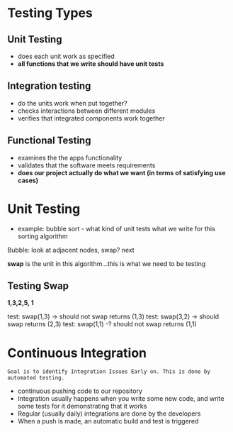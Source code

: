 # Testing Types
## Unit Testing
- does each unit work as specified 
- **all functions that we write should have unit tests**

## Integration testing
- do the units work when put together?
- checks interactions between different modules
- verifies that integrated components work together

## Functional Testing
- examines the the apps functionality 
- validates that the software meets requirements
- **does our project actually do what we want (in terms of satisfying use cases)**

# Unit Testing 
- example: bubble sort - what kind of unit tests what we write for this sorting algorithm 

Bubble:
	look at adjacent nodes, swap?
	next 

**swap** is the unit in this algorithm...this is what we need to be testing 

## Testing Swap 

**1,3,2,5, 1**

test: swap(1,3) -> should not swap returns (1,3)
test: swap(3,2) -> should swap returns (2,3)
test: swap(1,1) -? should not swap returns (1,1)

# Continuous Integration 
	Goal is to identify Integration Issues Early on. This is done by automated testing.

- continuous pushing code to our repository 
- Integration usually happens when you write some new code, and write some tests for it demonstrating that it works
- Regular (usually daily) integrations are done by the developers
- When a push is made, an automatic build and test is triggered 


